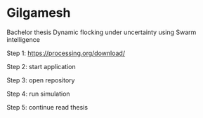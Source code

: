 # Gilgamesh
Bachelor thesis Dynamic flocking under uncertainty using Swarm intelligence

Step 1: https://processing.org/download/

Step 2: start application

Step 3: open repository

Step 4: run simulation

Step 5: continue read thesis
